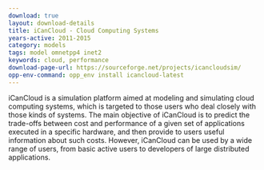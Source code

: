 ```yaml
---
download: true
layout: download-details
title: iCanCloud - Cloud Computing Systems
years-active: 2011-2015
category: models
tags: model omnetpp4 inet2
keywords: cloud, performance
download-page-url: https://sourceforge.net/projects/icancloudsim/
opp-env-command: opp_env install icancloud-latest
---
```


iCanCloud is a simulation platform aimed at modeling and simulating cloud computing
systems, which is targeted to those users who deal closely with those kinds of
systems. The main objective of iCanCloud is to predict the trade-offs between
cost and performance of a given set of applications executed in a specific
hardware, and then provide to users useful information about such costs.
However, iCanCloud can be used by a wide range of users, from basic active users
to developers of large distributed applications.
